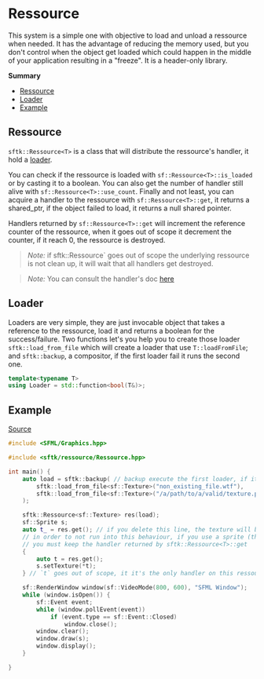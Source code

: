 # Ressource

This system is a simple one with objective to load and unload a ressource when needed.
It has the advantage of reducing the memory used, but you don't control when the object get loaded which could happen in the middle of your application resulting in a "freeze".
It is a header-only library.

**Summary**
- [Ressource](https://github.com/Hazurl/SFML-Toolkit/blob/master/doc/Ressource/Ressource.md#ressource)
- [Loader](https://github.com/Hazurl/SFML-Toolkit/blob/master/doc/Ressource/Ressource.md#loader)
- [Example](https://github.com/Hazurl/SFML-Toolkit/blob/master/doc/Ressource/Ressource.md#example)

## Ressource

`sftk::Ressource<T>` is a class that will distribute the ressource's handler, it hold a [loader](https://github.com/Hazurl/SFML-Toolkit/blob/master/doc/Ressource/Ressource.md#loader). 

You can check if the ressource is loaded with `sf::Ressource<T>::is_loaded` or by casting it to a boolean.
You can also get the number of handler still alive with `sf::Ressource<T>::use_count`.
Finally and not least, you can acquire a handler to the ressource with `sf::Ressource<T>::get`, it returns a shared_ptr, if the object failed to load, it returns a null shared pointer.

Handlers returned by `sf::Ressource<T>::get` will increment the reference counter of the ressource, when it goes out of scope it decrement the counter, if it reach 0, the ressource is destroyed. 

> *Note:*
> if  sftk::Ressource<T>` goes out of scope the underlying ressource is not clean up, it will wait that all handlers get destroyed.

> *Note:*
> You can consult the handler's doc [here](https://en.cppreference.com/w/cpp/memory/shared_ptr)

## Loader

Loaders are very simple, they are just invocable object that takes a reference to the ressource, load it and returns a boolean for the success/failure.
Two functions let's you help you to create those loader `sftk::load_from_file` which will create a loader that use `T::loadFromFile`; and `sftk::backup`, a compositor, if the first loader fail it runs the second one.

```cpp
template<typename T>
using Loader = std::function<bool(T&)>;
```

## Example

[Source](https://github.com/Hazurl/SFML-Toolkit/blob/master/src/example/ressource.cpp)

```cpp
#include <SFML/Graphics.hpp>

#include <sftk/ressource/Ressource.hpp>

int main() {
    auto load = sftk::backup( // backup execute the first loader, if it fail it execute the second one
        sftk::load_from_file<sf::Texture>("non_existing_file.wtf"),
        sftk::load_from_file<sf::Texture>("/a/path/to/a/valid/texture.png")
    );

    sftk::Ressource<sf::Texture> res(load);
    sf::Sprite s;
    auto t_ = res.get(); // if you delete this line, the texture will bed destroyed since the only reference to it will go out of scope
    // in order to not run into this behaviour, if you use a sprite (that need a reference to the texture), 
    // you must keep the handler returned by sftk::Ressource<T>::get
    {
        auto t = res.get();
        s.setTexture(*t);
    } // `t` goes out of scope, it it's the only handler on this ressource, it will unload it 

    sf::RenderWindow window(sf::VideoMode(800, 600), "SFML Window");
    while (window.isOpen()) {
        sf::Event event;
        while (window.pollEvent(event))
            if (event.type == sf::Event::Closed)
                window.close();
        window.clear();
        window.draw(s);
        window.display();
    }

}
```